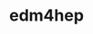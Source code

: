 ---
title: "edm4hep"
layout: cache
categories: [package, develop-2025-02-02]
meta: {"versions": ["0.99.1"], "compilers": ["gcc@=11.4.0"], "oss": ["ubuntu22.04"], "platforms": ["linux"], "targets": ["x86_64_v3"], "stacks": ["hep", "root"], "num_specs": 1, "num_specs_by_stack": {"hep": 1, "root": 1}}
spec_details: [{"hash": "hipg7hj5rz7mgmfjx2hqb3hxmspzp3x3", "compiler": "gcc@=11.4.0", "versions": ["0.99.1"], "os": "ubuntu22.04", "platform": "linux", "target": "x86_64_v3", "variants": ["build_system=cmake", "build_type=Release", "cxxstd=20", "generator=make", "~ipo"], "stacks": ["hep", "root"], "size": "-", "tarball": "https://binaries.spack.io/develop-2025-02-02/build_cache/linux-ubuntu22.04-x86_64_v3/gcc-11.4.0/edm4hep-0.99.1/linux-ubuntu22.04-x86_64_v3-gcc-11.4.0-edm4hep-0.99.1-hipg7hj5rz7mgmfjx2hqb3hxmspzp3x3.spack"}]
---